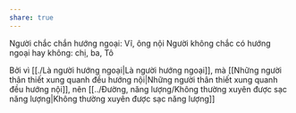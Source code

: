```yaml
---
share: true
---
```

Người chắc chắn hướng ngoại: Vĩ, ông nội
Người không chắc có hướng ngoại hay không: chị, ba, Tô

Bởi vì [[./Là người hướng ngoại|Là người hướng ngoại]], mà [[Những người thân thiết xung quanh đều hướng nội|Những người thân thiết xung quanh đều hướng nội]], nên [[../Đường, năng lượng/Không thường xuyên được sạc năng lượng|Không thường xuyên được sạc năng lượng]]